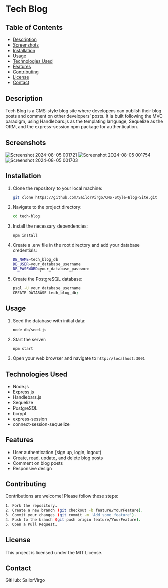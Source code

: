 # Tech Blog

## Table of Contents
- [Description](#description)
- [Screenshots](#screenshots)
- [Installation](#installation)
- [Usage](#usage)
- [Technologies Used](#technologies-used)
- [Features](#features)
- [Contributing](#contributing)
- [License](#license)
- [Contact](#contact)

## Description
Tech Blog is a CMS-style blog site where developers can publish their blog posts and comment on other developers’ posts. It is built following the MVC paradigm, using Handlebars.js as the templating language, Sequelize as the ORM, and the express-session npm package for authentication.

## Screenshots

![Screenshot 2024-08-05 001721](https://github.com/user-attachments/assets/69dc348e-89fd-499e-bd35-2e8be9d5d265)
![Screenshot 2024-08-05 001754](https://github.com/user-attachments/assets/23bbae64-48a2-4b90-917c-92ef909fd1f1)
![Screenshot 2024-08-05 001703](https://github.com/user-attachments/assets/79fbae47-e01a-4c83-911d-ef5e1054cfc5)



## Installation
1. Clone the repository to your local machine:
   ```bash
   git clone https://github.com/SailorVirgo/CMS-Style-Blog-Site.git

2. Navigate to the project directory:
   ```bash
   cd tech-blog
3. Install the necessary dependencies:
   ```bash
   npm install
4. Create a .env file in the root directory and add your database credentials:
   ```bash
   DB_NAME=tech_blog_db
   DB_USER=your_database_username
   DB_PASSWORD=your_database_password
5. Create the PostgreSQL database:
   ```bash
   psql -U your_database_username
   CREATE DATABASE tech_blog_db;


## Usage
1. Seed the database with initial data:
   ```bash
   node db/seed.js
2. Start the server:
   ```bash
   npm start
3. Open your web browser and navigate to `http://localhost:3001`

## Technologies Used
 - Node.js
 - Express.js
 - Handlebars.js
 - Sequelize  
 - PostgreSQL
 - bcrypt
 - express-session
 - connect-session-sequelize
## Features
  * User authentication (sign up, login, logout)
  * Create, read, update, and delete blog posts
  * Comment on blog posts
  * Responsive design
## Contributing
  Contributions are welcome! Please follow these steps:
```bash
1. Fork the repository.
2. Create a new branch (git checkout -b feature/YourFeature).
3. Commit your changes (git commit -m 'Add some feature').
4. Push to the branch (git push origin feature/YourFeature).
5. Open a Pull Request.
```

## License
This project is licensed under the MIT License.
   
## Contact
GitHub: SailorVirgo
